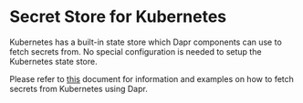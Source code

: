 # Secret Store for Kubernetes

Kubernetes has a built-in state store which Dapr components can use to fetch secrets from.
No special configuration is needed to setup the Kubernetes state store.

Please refer to [this](../../concepts/secrets/README.md) document for information and examples on how to fetch secrets from Kubernetes using Dapr.
